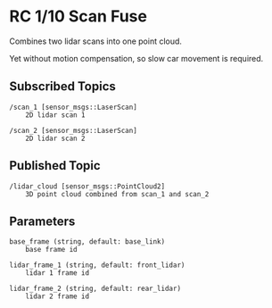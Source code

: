 # RC 1/10 Scan Fuse

Combines two lidar scans into one point cloud.

Yet without motion compensation, so slow car movement is required.

## Subscribed Topics

```
/scan_1 [sensor_msgs::LaserScan]
    2D lidar scan 1
    
/scan_2 [sensor_msgs::LaserScan]
    2D lidar scan 2
```

## Published Topic

```
/lidar_cloud [sensor_msgs::PointCloud2]
    3D point cloud combined from scan_1 and scan_2
```

## Parameters

```
base_frame (string, default: base_link)
    base frame id

lidar_frame_1 (string, default: front_lidar)
    lidar 1 frame id
    
lidar_frame_2 (string, default: rear_lidar)
    lidar 2 frame id
```